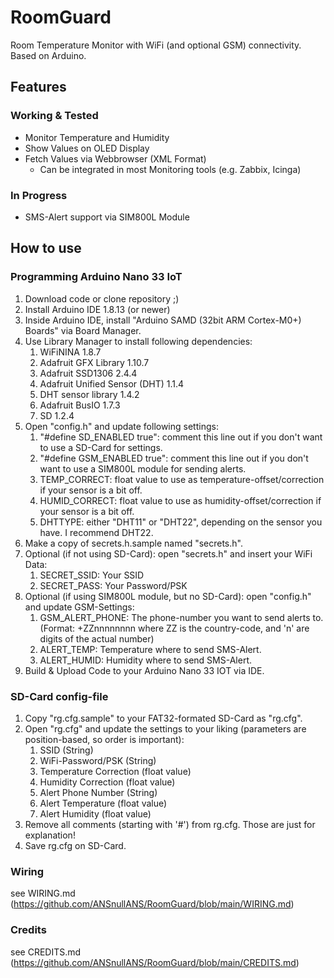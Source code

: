 # RoomGuard
Room Temperature Monitor with WiFi (and optional GSM) connectivity. Based on Arduino.

## Features
### Working & Tested
- Monitor Temperature and Humidity
- Show Values on OLED Display
- Fetch Values via Webbrowser (XML Format)
  - Can be integrated in most Monitoring tools (e.g. Zabbix, Icinga)
### In Progress
- SMS-Alert support via SIM800L Module

## How to use
### Programming Arduino Nano 33 IoT
1. Download code or clone repository ;)
2. Install Arduino IDE 1.8.13 (or newer)
3. Inside Arduino IDE, install "Arduino SAMD (32bit ARM Cortex-M0+) Boards" via Board Manager.
4. Use Library Manager to install following dependencies:
   1. WiFiNINA 1.8.7
   2. Adafruit GFX Library 1.10.7
   3. Adafruit SSD1306 2.4.4
   4. Adafruit Unified Sensor (DHT) 1.1.4
   5. DHT sensor library 1.4.2
   6. Adafruit BusIO 1.7.3
   7. SD 1.2.4
5. Open "config.h" and update following settings:
   1. "#define SD_ENABLED true": comment this line out if you don't want to use a SD-Card for settings.
   2. "#define GSM_ENABLED true": comment this line out if you don't want to use a SIM800L module for sending alerts.
   3. TEMP_CORRECT: float value to use as temperature-offset/correction if your sensor is a bit off.
   4. HUMID_CORRECT: float value to use as humidity-offset/correction if your sensor is a bit off.
   5. DHTTYPE: either "DHT11" or "DHT22", depending on the sensor you have. I recommend DHT22.
6. Make a copy of secrets.h.sample named "secrets.h".
7. Optional (if not using SD-Card): open "secrets.h" and insert your WiFi Data:
   1. SECRET_SSID: Your SSID
   2. SECRET_PASS: Your Password/PSK
8. Optional (if using SIM800L module, but no SD-Card): open "config.h" and update GSM-Settings:
   1. GSM_ALERT_PHONE: The phone-number you want to send alerts to. (Format: +ZZnnnnnnnn where ZZ is the country-code, and 'n' are digits of the actual number)
   2. ALERT_TEMP: Temperature where to send SMS-Alert.
   3. ALERT_HUMID: Humidity where to send SMS-Alert.
9. Build & Upload Code to your Arduino Nano 33 IOT via IDE.

### SD-Card config-file
1. Copy "rg.cfg.sample" to your FAT32-formated SD-Card as "rg.cfg".
2. Open "rg.cfg" and update the settings to your liking (parameters are position-based, so order is important):
   1. SSID (String)
   2. WiFi-Password/PSK (String)
   3. Temperature Correction (float value)
   4. Humidity Correction (float value)
   5. Alert Phone Number (String)
   6. Alert Temperature (float value)
   7. Alert Humidity (float value)
3. Remove all comments (starting with '#') from rg.cfg. Those are just for explanation!
4. Save rg.cfg on SD-Card.

### Wiring
see WIRING.md (https://github.com/ANSnullANS/RoomGuard/blob/main/WIRING.md)

### Credits
see CREDITS.md (https://github.com/ANSnullANS/RoomGuard/blob/main/CREDITS.md)
